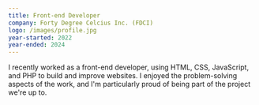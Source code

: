 ```yaml
---
title: Front-end Developer
company: Forty Degree Celcius Inc. (FDCI)
logo: /images/profile.jpg
year-started: 2022
year-ended: 2024
---
```


I recently worked as a front-end developer, using HTML, CSS, JavaScript, and PHP to build and improve websites. I enjoyed the problem-solving aspects of the work, and I'm particularly proud of being part of the project we're up to.
